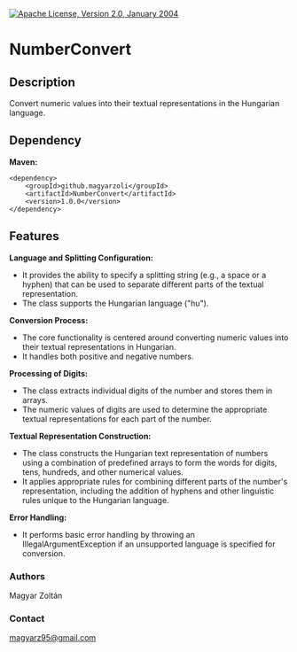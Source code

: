 [![Apache License, Version 2.0, January 2004](https://img.shields.io/github/license/apache/maven.svg?label=License)][license]

# NumberConvert

## Description
Convert numeric values into their textual representations in the Hungarian language.

## Dependency
**Maven:**
```xlm
<dependency>
    <groupId>github.magyarzoli</groupId>
    <artifactId>NumberConvert</artifactId>
    <version>1.0.0</version>
</dependency>
```

## Features
**Language and Splitting Configuration:**
- It provides the ability to specify a splitting string (e.g., a space or a hyphen) that can be used to separate different parts of the textual representation.
- The class supports the Hungarian language ("hu").

**Conversion Process:**
- The core functionality is centered around converting numeric values into their textual representations in Hungarian.
- It handles both positive and negative numbers.

**Processing of Digits:**
- The class extracts individual digits of the number and stores them in arrays.
- The numeric values of digits are used to determine the appropriate textual representations for each part of the number.

**Textual Representation Construction:**
- The class constructs the Hungarian text representation of numbers using a combination of predefined arrays to form the words for digits, tens, hundreds, and other numerical values.
- It applies appropriate rules for combining different parts of the number's representation, including the addition of hyphens and other linguistic rules unique to the Hungarian language.

**Error Handling:**
- It performs basic error handling by throwing an IllegalArgumentException if an unsupported language is specified for conversion.

### Authors
Magyar Zoltán

### Contact
magyarz95@gmail.com

[license]: https://www.apache.org/licenses/LICENSE-2.0
